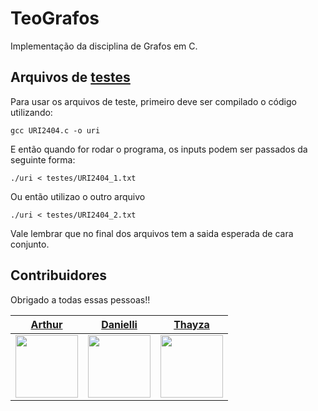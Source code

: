 # TeoGrafos
Implementação da disciplina de Grafos em C.

## Arquivos de [testes](/testes)
Para usar os arquivos de teste, primeiro deve ser compilado o código utilizando:

```
gcc URI2404.c -o uri
```

E então quando for rodar o programa, os inputs podem ser passados da seguinte forma:

```
./uri < testes/URI2404_1.txt
```

Ou então utilizao o outro arquivo

```
./uri < testes/URI2404_2.txt
```

Vale lembrar que no final dos arquivos tem a saida esperada de cara conjunto.

## Contribuidores
 
Obrigado a todas essas pessoas!!


[Arthur](https://github.com/Arthurcn96) | [Danielli](https://github.com/Daniellic9) | [Thayza](https://github.com/ThayzaSacconi) 
--- | --- | --- 
[<img src="https://avatars3.githubusercontent.com/u/24442087?s=460&v=4" width="100px;"/>](https://github.com/Arthurcn96) | [<img src="https://avatars1.githubusercontent.com/u/29675041?s=460&v=4" width="100px;"/>](https://github.com/Daniellic9) | [<img src="https://avatars2.githubusercontent.com/u/18687892?s=460&v=4" width="100px;"/>](https://github.com/ThayzaSacconi) 

